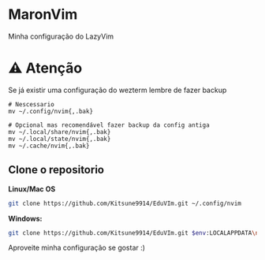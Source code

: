# MaronVim
Minha configuração do LazyVim

# ⚠️  Atenção

Se já existir uma configuração do wezterm lembre de fazer backup

```
# Nescessario
mv ~/.config/nvim{,.bak}

# Opcional mas recomendável fazer backup da config antiga
mv ~/.local/share/nvim{,.bak}
mv ~/.local/state/nvim{,.bak}
mv ~/.cache/nvim{,.bak}
```

## Clone o repositorio

**Linux/Mac OS**

```sh
git clone https://github.com/Kitsune9914/EduVIm.git ~/.config/nvim
```

**Windows:**

```sh
git clone https://github.com/Kitsune9914/EduVIm.git $env:LOCALAPPDATA\nvim
```

Aproveite minha configuração se gostar :)